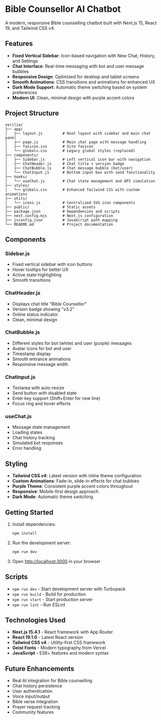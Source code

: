 # Bible Counsellor AI Chatbot

A modern, responsive Bible counselling chatbot built with Next.js 15, React 19, and Tailwind CSS v4.

## Features

- **Fixed Vertical Sidebar**: Icon-based navigation with New Chat, History, and Settings
- **Chat Interface**: Real-time messaging with bot and user message bubbles
- **Responsive Design**: Optimized for desktop and tablet screens
- **Smooth Animations**: CSS transitions and animations for enhanced UX
- **Dark Mode Support**: Automatic theme switching based on system preferences
- **Modern UI**: Clean, minimal design with purple accent colors

## Project Structure

```
verilia/
├── app/
│   ├── layout.js         # Root layout with sidebar and main chat panel
│   ├── page.js           # Main chat page with message handling
│   ├── favicon.ico       # Site favicon
│   └── globals.css       # Legacy global styles (replaced)
├── components/
│   ├── Sidebar.js        # Left vertical icon bar with navigation
│   ├── ChatHeader.js     # Chat title + version badge
│   ├── ChatBubble.js     # Chat message bubble (bot/user)
│   └── ChatInput.js      # Bottom input box with send functionality
├── hooks/
│   └── useChat.js        # Chat state management and API simulation
├── styles/
│   └── globals.css       # Enhanced Tailwind CSS with custom animations
├── utils/
│   └── icons.js          # Centralized SVG icon components
├── public/               # Static assets
├── package.json          # Dependencies and scripts
├── next.config.mjs       # Next.js configuration
├── jsconfig.json         # JavaScript path mapping
└── README.md             # Project documentation
```

## Components

### Sidebar.js
- Fixed vertical sidebar with icon buttons
- Hover tooltips for better UX
- Active state highlighting
- Smooth transitions

### ChatHeader.js
- Displays chat title "Bible Counsellor"
- Version badge showing "v3.2"
- Online status indicator
- Clean, minimal design

### ChatBubble.js
- Different styles for bot (white) and user (purple) messages
- Avatar icons for bot and user
- Timestamp display
- Smooth entrance animations
- Responsive message width

### ChatInput.js
- Textarea with auto-resize
- Send button with disabled state
- Enter key support (Shift+Enter for new line)
- Focus ring and hover effects

### useChat.js
- Message state management
- Loading states
- Chat history tracking
- Simulated bot responses
- Error handling

## Styling

- **Tailwind CSS v4**: Latest version with inline theme configuration
- **Custom Animations**: Fade-in, slide-in effects for chat bubbles
- **Purple Theme**: Consistent purple accent colors throughout
- **Responsive**: Mobile-first design approach
- **Dark Mode**: Automatic theme switching

## Getting Started

1. Install dependencies:
   ```bash
   npm install
   ```

2. Run the development server:
   ```bash
   npm run dev
   ```

3. Open [http://localhost:3000](http://localhost:3000) in your browser

## Scripts

- `npm run dev` - Start development server with Turbopack
- `npm run build` - Build for production
- `npm run start` - Start production server
- `npm run lint` - Run ESLint

## Technologies Used

- **Next.js 15.4.1** - React framework with App Router
- **React 19.1.0** - Latest React version
- **Tailwind CSS v4** - Utility-first CSS framework
- **Geist Fonts** - Modern typography from Vercel
- **JavaScript** - ES6+ features and modern syntax

## Future Enhancements

- Real AI integration for Bible counselling
- Chat history persistence
- User authentication
- Voice input/output
- Bible verse integration
- Prayer request tracking
- Community features
